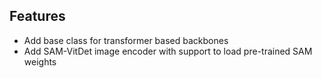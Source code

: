 ## Features
- Add base class for transformer based backbones
- Add SAM-VitDet image encoder with support to load pre-trained SAM weights
